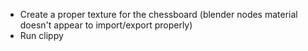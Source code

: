  - Create a proper texture for the chessboard (blender nodes material doesn't appear to import/export properly)
 - Run clippy